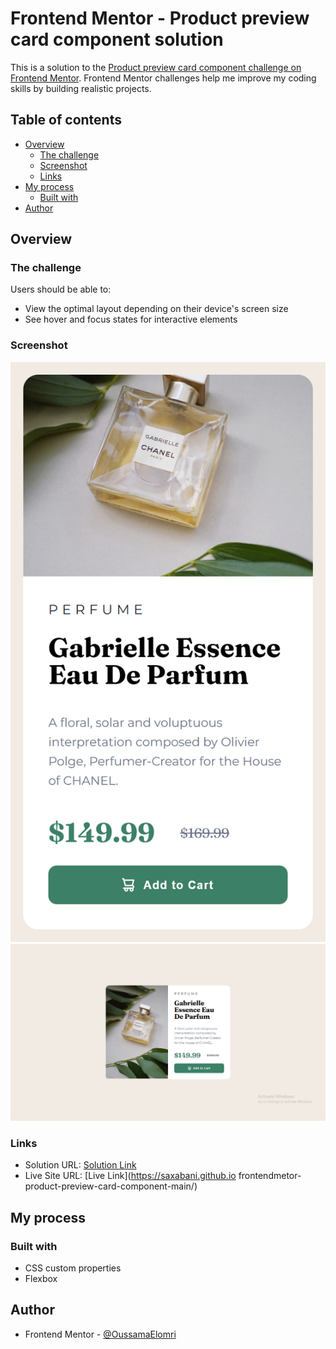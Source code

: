 # Frontend Mentor - Product preview card component solution

This is a solution to the [Product preview card component challenge on Frontend Mentor](https://www.frontendmentor.io/challenges/product-preview-card-component-GO7UmttRfa). Frontend Mentor challenges help me improve my coding skills by building realistic projects. 

## Table of contents

- [Overview](#overview)
  - [The challenge](#the-challenge)
  - [Screenshot](#screenshot)
  - [Links](#links)
- [My process](#my-process)
  - [Built with](#built-with)
- [Author](#author)

## Overview

### The challenge

Users should be able to:

- View the optimal layout depending on their device's screen size
- See hover and focus states for interactive elements

### Screenshot

![Mobile view](./images/mobile.png)
![Desktop view](./images/desktop.png)


### Links

- Solution URL: [Solution Link](https://www.frontendmentor.io/solutions/product-preview-card-component-main-oBllO_mg96)
- Live Site URL: [Live Link](https://saxabani.github.io frontendmetor-product-preview-card-component-main/)

## My process

### Built with

- CSS custom properties
- Flexbox


## Author

- Frontend Mentor - [@OussamaElomri](https://www.frontendmentor.io/profile/saxabani)

